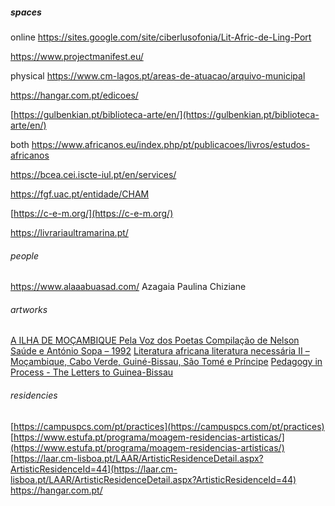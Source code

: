 ##### spaces

online
https://sites.google.com/site/ciberlusofonia/Lit-Afric-de-Ling-Port

https://www.projectmanifest.eu/

physical
https://www.cm-lagos.pt/areas-de-atuacao/arquivo-municipal

https://hangar.com.pt/edicoes/

[https://gulbenkian.pt/biblioteca-arte/en/](https://gulbenkian.pt/biblioteca-arte/en/)

both
https://www.africanos.eu/index.php/pt/publicacoes/livros/estudos-africanos

https://bcea.cei.iscte-iul.pt/en/services/

https://fgf.uac.pt/entidade/CHAM

[https://c-e-m.org/](https://c-e-m.org/)

https://livrariaultramarina.pt/

###### people

https://www.alaaabuasad.com/
Azagaia
Paulina Chiziane

###### artworks

[A ILHA DE MOÇAMBIQUE Pela Voz dos Poetas Compilação de Nelson Saúde e António Sopa – 1992](https://livrariaultramarina.pt/shop/a-ilha-de-mocambique-pela-voz-dos-poetas-compilacao-de-nelson-saude-e-antonio-sopa-1992-2/)
[Literatura africana literatura necessária II – Moçambique, Cabo Verde, Guiné-Bissau, São Tomé e Príncipe](https://leituria.com/pt/os-livros/estudos-literarios/literatura-africana-literatura-necessaria-ii-mocambique-cabo-verde-guine-bissau-sao-tome-e-principe)
[Pedagogy in Process - The Letters to Guinea-Bissau](https://www.bloomsbury.com/uk/pedagogy-in-process-9781350190290/)

###### residencies

[https://campuspcs.com/pt/practices](https://campuspcs.com/pt/practices)
[https://www.estufa.pt/programa/moagem-residencias-artisticas/](https://www.estufa.pt/programa/moagem-residencias-artisticas/)
[https://laar.cm-lisboa.pt/LAAR/ArtisticResidenceDetail.aspx?ArtisticResidenceId=44](https://laar.cm-lisboa.pt/LAAR/ArtisticResidenceDetail.aspx?ArtisticResidenceId=44)
https://hangar.com.pt/
